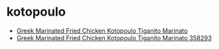 # kotopoulo

 * [Greek Marinated Fried Chicken Kotopoulo Tiganito Marinato](../../index/g/greek-marinated-fried-chicken-kotopoulo-tiganito-marinato-358293.json)
 * [Greek Marinated Fried Chicken Kotopoulo Tiganito Marinato 358293](../../index/g/greek-marinated-fried-chicken-kotopoulo-tiganito-marinato-358293.json)
